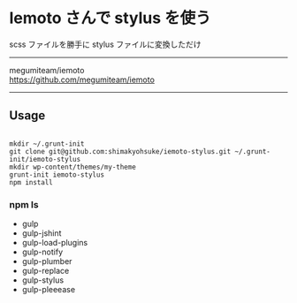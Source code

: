 # Iemoto さんで stylus を使う

scss ファイルを勝手に stylus ファイルに変換しただけ


----

megumiteam/iemoto  
<https://github.com/megumiteam/iemoto>

----

## Usage

```

mkdir ~/.grunt-init
git clone git@github.com:shimakyohsuke/iemoto-stylus.git ~/.grunt-init/iemoto-stylus
mkdir wp-content/themes/my-theme
grunt-init iemoto-stylus
npm install
```

### npm ls

- gulp
- gulp-jshint
- gulp-load-plugins
- gulp-notify
- gulp-plumber
- gulp-replace
- gulp-stylus
- gulp-pleeease
